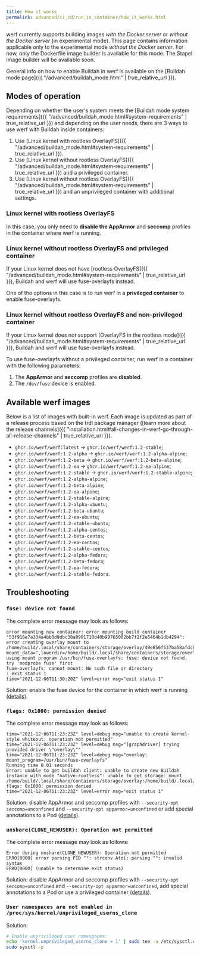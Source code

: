 ```yaml
---
title: How it works
permalink: advanced/ci_cd/run_in_container/how_it_works.html
---
```


werf currently supports building images _with the Docker server_ or _without the Docker server_ (in experimental mode).  This page contains information applicable only to the experimental mode _without the Docker server_. For now, only the Dockerfile image builder is available for this mode. The Stapel image builder will be available soon.

General info on how to enable Buildah in werf is available on the [Buildah mode page]({{ "/advanced/buildah_mode.html" | true_relative_url }}).

## Modes of operation

Depending on whether the user's system meets the [Buildah mode system requirements]({{ "/advanced/buildah_mode.html#system-requirements" | true_relative_url }}) and depending on the user needs, there are 3 ways to use werf with Buildah inside containers:

1. Use [Linux kernel with rootless OverlayFS]({{ "/advanced/buildah_mode.html#system-requirements" | true_relative_url }}).
2. Use [Linux kernel without rootless OverlayFS]({{ "/advanced/buildah_mode.html#system-requirements" | true_relative_url }}) and a privileged container.
3. Use [Linux kernel without rootless OverlayFS]({{ "/advanced/buildah_mode.html#system-requirements" | true_relative_url }}) and an unprivileged container with additional settings.

### Linux kernel with rootless OverlayFS

In this case, you only need to **disable the AppArmor** and **seccomp** profiles in the container where werf is running.

### Linux kernel without rootless OverlayFS and privileged container

If your Linux kernel does not have [rootless OverlayFS]({{ "/advanced/buildah_mode.html#system-requirements" | true_relative_url }}), Buildah and werf will use fuse-overlayfs instead.

One of the options in this case is to run werf in a **privileged container** to enable fuse-overlayfs.

### Linux kernel without rootless OverlayFS and non-privileged container

If your Linux kernel does not support [OverlayFS in the rootless mode]({{ "/advanced/buildah_mode.html#system-requirements" | true_relative_url }}), Buildah and werf will use fuse-overlayfs instead.

To use fuse-overlayfs without a privileged container, run werf in a container with the following parameters:

1. The **AppArmor** and **seccomp** profiles are **disabled**.
2. The `/dev/fuse` device is enabled.

## Available werf images

Below is a list of images with built-in werf. Each image is updated as part of a release process based on the trdl package manager ([learn more about the release channels]({{ "installation.html#all-changes-in-werf-go-through-all-release-channels" | true_relative_url }}).

* `ghcr.io/werf/werf:latest` -> `ghcr.io/werf/werf:1.2-stable`;
* `ghcr.io/werf/werf:1.2-alpha` -> `ghcr.io/werf/werf:1.2-alpha-alpine`;
* `ghcr.io/werf/werf:1.2-beta` -> `ghcr.io/werf/werf:1.2-beta-alpine`;
* `ghcr.io/werf/werf:1.2-ea` -> `ghcr.io/werf/werf:1.2-ea-alpine`;
* `ghcr.io/werf/werf:1.2-stable` -> `ghcr.io/werf/werf:1.2-stable-alpine`;
* `ghcr.io/werf/werf:1.2-alpha-alpine`;
* `ghcr.io/werf/werf:1.2-beta-alpine`;
* `ghcr.io/werf/werf:1.2-ea-alpine`;
* `ghcr.io/werf/werf:1.2-stable-alpine`;
* `ghcr.io/werf/werf:1.2-alpha-ubuntu`;
* `ghcr.io/werf/werf:1.2-beta-ubuntu`;
* `ghcr.io/werf/werf:1.2-ea-ubuntu`;
* `ghcr.io/werf/werf:1.2-stable-ubuntu`;
* `ghcr.io/werf/werf:1.2-alpha-centos`;
* `ghcr.io/werf/werf:1.2-beta-centos`;
* `ghcr.io/werf/werf:1.2-ea-centos`;
* `ghcr.io/werf/werf:1.2-stable-centos`;
* `ghcr.io/werf/werf:1.2-alpha-fedora`;
* `ghcr.io/werf/werf:1.2-beta-fedora`;
* `ghcr.io/werf/werf:1.2-ea-fedora`;
* `ghcr.io/werf/werf:1.2-stable-fedora`.

## Troubleshooting

### `fuse: device not found`

The complete error message may look as follows:

```
error mounting new container: error mounting build container "53f916e7a334a4bb0d9dbc38a0901718d40b99765002bb7f2f2e5464b1db4294": error creating overlay mount to /home/build/.local/share/containers/storage/overlay/49e856f537ba58afdc09137291133994cd1305e40df72c4fab43077cbd405477/merged, mount_data=",lowerdir=/home/build/.local/share/containers/storage/overlay/l/Z5GEVIFIIQ7H262DYUTX3YOVR6:/home/build/.local/share/containers/storage/overlay/l/PJBBW6UNUNGI37IX6R3LDNPX3J:/home/build/.local/share/containers/storage/overlay/l/MUYSUONLQVE4CJMQVDCH2UBAVQ:/home/build/.local/share/containers/storage/overlay/l/67JHKJDCKBTI4R3Q5S5YG44AD3:/home/build/.local/share/containers/storage/overlay/l/3S72G4SWKDXILGANUOCESP5LDK,upperdir=/home/build/.local/share/containers/storage/overlay/49e856f537ba58afdc09137291133994cd1305e40df72c4fab43077cbd405477/diff,workdir=/home/build/.local/share/containers/storage/overlay/49e856f537ba58afdc09137291133994cd1305e40df72c4fab43077cbd405477/work,volatile": using mount program /usr/bin/fuse-overlayfs: fuse: device not found, try 'modprobe fuse' first
fuse-overlayfs: cannot mount: No such file or directory
: exit status 1
time="2021-12-06T11:30:20Z" level=error msg="exit status 1"
```

Solution: enable the fuse device for the container in which werf is running ([details](#linux-kernel-without-rootless-overlayfs-and-non-privileged-container)).

### `flags: 0x1000: permission denied`

The complete error message may look as follows:

```
time="2021-12-06T11:23:23Z" level=debug msg="unable to create kernel-style whiteout: operation not permitted"
time="2021-12-06T11:23:23Z" level=debug msg="[graphdriver] trying provided driver \"overlay\""
time="2021-12-06T11:23:23Z" level=debug msg="overlay: mount_program=/usr/bin/fuse-overlayfs"
Running time 0.01 seconds
Error: unable to get buildah client: unable to create new Buildah instance with mode "native-rootless": unable to get storage: mount /home/build/.local/share/containers/storage/overlay:/home/build/.local/share/containers/storage/overlay, flags: 0x1000: permission denied
time="2021-12-06T11:23:23Z" level=error msg="exit status 1"
```

Solution: disable AppArmor and seccomp profiles with `--security-opt seccomp=unconfined` and `--security-opt apparmor=unconfined` or add special annotations to a Pod ([details](#linux-kernel-without-rootless-overlayfs-and-non-privileged-container)).

### `unshare(CLONE_NEWUSER): Operation not permitted`

The complete error message may look as follows:

```
Error during unshare(CLONE_NEWUSER): Operation not permitted
ERRO[0000] error parsing PID "": strconv.Atoi: parsing "": invalid syntax 
ERRO[0000] (unable to determine exit status)            
```

Solution: disable AppArmor and seccomp profiles with `--security-opt seccomp=unconfined` and `--security-opt apparmor=unconfined`, add special annotations to a Pod or use a privileged container ([details](#modes-of-operation)).

### `User namespaces are not enabled in /proc/sys/kernel/unprivileged_userns_clone`

Solution:
```bash
# Enable unprivileged user namespaces:
echo 'kernel.unprivileged_userns_clone = 1' | sudo tee -a /etc/sysctl.conf
sudo sysctl -p
```
